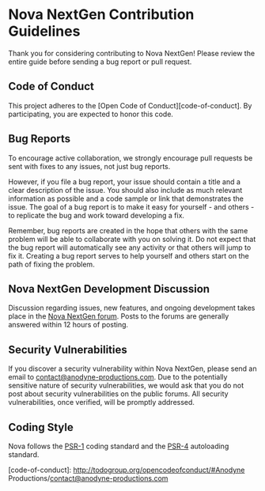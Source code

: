 # Nova NextGen Contribution Guidelines

Thank you for considering contributing to Nova NextGen! Please review the entire guide before sending a bug report or pull request.

## Code of Conduct

This project adheres to the [Open Code of Conduct][code-of-conduct]. By participating, you are expected to honor this code.

## Bug Reports

To encourage active collaboration, we strongly encourage pull requests be sent with fixes to any issues, not just bug reports.

However, if you file a bug report, your issue should contain a title and a clear description of the issue. You should also include as much relevant information as possible and a code sample or link that demonstrates the issue. The goal of a bug report is to make it easy for yourself - and others - to replicate the bug and work toward developing a fix.

Remember, bug reports are created in the hope that others with the same problem will be able to collaborate with you on solving it. Do not expect that the bug report will automatically see any activity or that others will jump to fix it. Creating a bug report serves to help yourself and others start on the path of fixing the problem.

## Nova NextGen Development Discussion

Discussion regarding issues, new features, and ongoing development takes place in the [Nova NextGen forum][nextgen-forum]. Posts to the forums are generally answered within 12 hours of posting.

## Security Vulnerabilities

If you discover a security vulnerability within Nova NextGen, please send an email to contact@anodyne-productions.com. Due to the potentially sensitive nature of security vulnerabilities, we would ask that you do not post about security vulnerabilities on the public forums. All security vulnerabilities, once verified, will be promptly addressed.

## Coding Style

Nova follows the [PSR-1][psr-1] coding standard and the [PSR-4][psr-4] autoloading standard.

[psr-1]: https://github.com/php-fig/fig-standards/blob/master/accepted/PSR-1-basic-coding-standard.md
[psr-4]: https://github.com/php-fig/fig-standards/blob/master/accepted/PSR-4-autoloader.md
[nextgen-forum]: http://forums.anodyne-productions.com/viewforum.php?f=111
[code-of-conduct]: http://todogroup.org/opencodeofconduct/#Anodyne Productions/contact@anodyne-productions.com